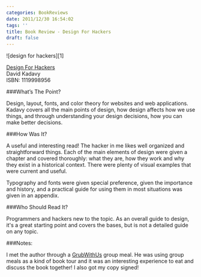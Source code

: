 ```yaml
---
categories: BookReviews 
date: 2011/12/30 16:54:02
tags: ''
title: Book Review - Design For Hackers
draft: false
---
```

<span class="aligncenter">
![design for hackers][1]
</span>
    
[Design For Hackers][2]  
David Kadavy  
ISBN: 1119998956

###What’s The Point?

Design, layout, fonts, and color theory for websites and web applications.
Kadavy covers all the main points of design, how design affects how we use
things, and through understanding your design decisions, how you can make better
decisions.

###How Was It?

A useful and interesting read! The hacker in me likes well organized and
straightforward things. Each of the main elements of design were given a chapter
and covered thoroughly: what they are, how they work and why they exist in
a historical context. There were plenty of visual examples that were current and
useful.

Typography and fonts were given special preference, given the importance and
history, and a practical guide for using them in most situations was given in an
appendix.

###Who Should Read It?

Programmers and hackers new to the topic. As an overall guide to design, it's
a great starting point and covers the bases, but is not a detailed guide on any
topic.

###Notes:

I met the author through a [GrubWithUs][3] group meal. He was using group meals
as a kind of book tour and it was an interesting experience to eat and discuss
the book together! I also got my copy signed!


[1]: /pic/design-for-hackers.jpg
[2]: http://www.amazon.com/gp/product/1119998956/ref=as_li_ss_tl?ie=UTF8&tag=asktherelic-20&linkCode=as2&camp=1789&creative=390957&creativeASIN=1119998956
[3]: http://www.grubwithus.com/
